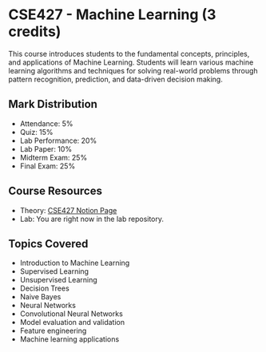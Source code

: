 # CSE427 - Machine Learning (3 credits)

This course introduces students to the fundamental concepts, principles, and applications of Machine Learning. Students will learn various machine learning algorithms and techniques for solving real-world problems through pattern recognition, prediction, and data-driven decision making.

## Mark Distribution
- Attendance: 5%
- Quiz: 15%
- Lab Performance: 20%
- Lab Paper: 10%
- Midterm Exam: 25%
- Final Exam: 25%

## Course Resources
- Theory: [CSE427 Notion Page](https://www.notion.so/CSE427-a2fc6db29800426a9cc96234cd6e9944?pvs=12)
- Lab: You are right now in the lab repository.

## Topics Covered
- Introduction to Machine Learning
- Supervised Learning
- Unsupervised Learning
- Decision Trees
- Naive Bayes
- Neural Networks
- Convolutional Neural Networks
- Model evaluation and validation
- Feature engineering
- Machine learning applications

